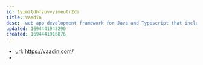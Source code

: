 ```yaml
---
id: 1yimztdhfzuvvyimeutr2da
title: Vaadin
desc: 'web app development framework for Java and Typescript that includes a large library of UI components'
updated: 1694441943290
created: 1694441916876
---
```


- url: https://vaadin.com/
- 